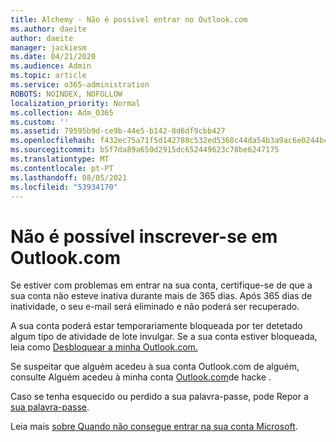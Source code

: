 ```yaml
---
title: Alchemy - Não é possível entrar no Outlook.com
ms.author: daeite
author: daeite
manager: jackiesm
ms.date: 04/21/2020
ms.audience: Admin
ms.topic: article
ms.service: o365-administration
ROBOTS: NOINDEX, NOFOLLOW
localization_priority: Normal
ms.collection: Adm_O365
ms.custom: ''
ms.assetid: 79595b9d-ce9b-44e5-b142-8d6df9cbb427
ms.openlocfilehash: f432ec75a71f5d142780c532ed5368c44da54b3a9ac6e0244b4a4a5127b0acff
ms.sourcegitcommit: b5f7da89a650d2915dc652449623c78be6247175
ms.translationtype: MT
ms.contentlocale: pt-PT
ms.lasthandoff: 08/05/2021
ms.locfileid: "53934170"
---
```

# <a name="cant-sign-in-to-outlookcom"></a>Não é possível inscrever-se em Outlook.com

Se estiver com problemas em entrar na sua conta, certifique-se de que a sua conta não esteve inativa durante mais de 365 dias. Após 365 dias de inatividade, o seu e-mail será eliminado e não poderá ser recuperado.
  
A sua conta poderá estar temporariamente bloqueada por ter detetado algum tipo de atividade de lote invulgar. Se a sua conta estiver bloqueada, leia como [Desbloquear a minha Outlook.com.](https://support.office.com/article/f4ad2701-d166-4d8b-8a6a-9af2a1f8a4c4.aspx) 
  
Se suspeitar que alguém acedeu à sua conta Outlook.com de alguém, consulte Alguém acedeu à minha conta [Outlook.com](https://support.office.com/article/35993ac5-ac2f-494e-aacb-5232dda453d8.aspx)de hacke .
  
Caso se tenha esquecido ou perdido a sua palavra-passe, pode Repor a [sua palavra-passe](https://go.microsoft.com/fwlink/p/?LinkID=242804).
  
Leia mais [sobre Quando não consegue entrar na sua conta Microsoft](https://go.microsoft.com/fwlink/p/?linkid=837479).
  

